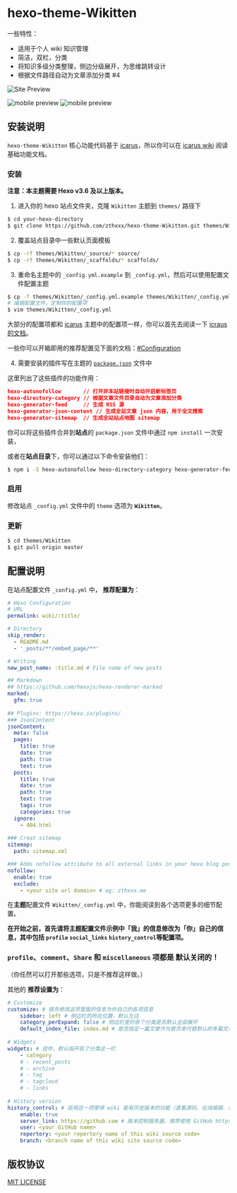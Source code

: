 # hexo-theme-Wikitten

一些特性：

- 适用于个人 wiki 知识管理
- 简洁，双栏，分类
- 将知识多级分类整理，侧边分级展开，为思维跳转设计
- 根据文件路径自动为文章添加分类 #4

![Site Preview](./source/images/SitePreview.png)



![mobile preview](./source/images/mobile1.png) ![mobile preview](./source/images/mobile2.png)



## 安装说明

`hexo-theme-Wikitten` 核心功能代码基于 [icarus](https://github.com/ppoffice/hexo-theme-icarus)，所以你可以在 [icarus wiki](https://github.com/ppoffice/hexo-theme-icarus/wiki) 阅读基础功能文档。

### 安装

**注意：本主题需要 Hexo v3.6 及以上版本。**

1. 进入你的 hexo 站点文件夹，克隆 `Wikitten` 主题到 `themes/` 路径下

```bash
$ cd your-hexo-directory
$ git clone https://github.com/zthxxx/hexo-theme-Wikitten.git themes/Wikitten
```

2. 覆盖站点目录中一些默认页面模板

```bash
$ cp -rf themes/Wikitten/_source/* source/
$ cp -rf themes/Wikitten/_scaffolds/* scaffolds/
```

3. 重命名主题中的 `_config.yml.example` 到 `_config.yml`，然后可以使用配置文件配置主题

```bash
$ cp -f themes/Wikitten/_config.yml.example themes/Wikitten/_config.yml
# 编辑配置文件，定制你的配置项
$ vim themes/Wikitten/_config.yml
```

大部分的配置项都和 [icarus](https://github.com/ppoffice/hexo-theme-icarus) 主题中的配置项一样，你可以首先去阅读一下 [icraus 的文档](https://github.com/ppoffice/hexo-theme-icarus/wiki)。

一些你可以开箱即用的推荐配置见下面的文档：[#Configuration](#Configuration)

4. 需要安装的插件写在主题的 [`package.json`](./package.json) 文件中

这里列出了这些插件的功能作用：

```json
hexo-autonofollow	    // 打开非本站链接时自动开启新标签页
hexo-directory-category // 根据文章文件目录自动为文章添加分类
hexo-generator-feed	    // 生成 RSS 源
hexo-generator-json-content	// 生成全站文章 json 内容，用于全文搜索
hexo-generator-sitemap	// 生成全站站点地图 sitemap
```

你可以将这些插件合并到**站点**的 `package.json` 文件中通过 `npm install` 一次安装，

或者在**站点目录**下，你可以通过以下命令安装他们：

```bash
$ npm i -S hexo-autonofollow hexo-directory-category hexo-generator-feed hexo-generator-json-content hexo-generator-sitemap
```

### 启用

修改站点 `_config.yml` 文件中的 `theme` 选项为 **`Wikitten`**。

### 更新

```bash
$ cd themes/Wikitten
$ git pull origin master
```



## 配置说明

在站点配置文件 `_config.yml` 中， **推荐配置为**：

```yaml
# Hexo Configuration
# URL
permalink: wiki/:title/

# Directory
skip_render:
  - README.md
  - '_posts/**/embed_page/**'

# Writing
new_post_name: :title.md # File name of new posts

## Markdown
## https://github.com/hexojs/hexo-renderer-marked
marked:
  gfm: true
  
## Plugins: https://hexo.io/plugins/
### JsonContent
jsonContent:
  meta: false
  pages:
    title: true
    date: true
    path: true
    text: true
  posts:
    title: true
    date: true
    path: true
    text: true
    tags: true
    categories: true
  ignore:
    - 404.html
    
### Creat sitemap
sitemap:
  path: sitemap.xml

### Adds nofollow attribute to all external links in your hexo blog posts automatically.
nofollow:
  enable: true
  exclude:
    - <your site url domain> # eg: zthxxx.me
```

在**主题**配置文件 `Wikitten/_config.yml` 中，你能阅读到各个选项更多的细节配置。

**在开始之前，首先请将主题配置文件示例中「我」的信息修改为「你」自己的信息，其中包括 `profile` `social_links` `history_control`等配置项。**

### `profile`、`comment`、`Share` 和 `miscellaneous` 项都是 **默认关闭的**！ 

（你任然可以打开那些选项，只是不推荐这样做。）

其他的 **推荐设置为**：

```yaml
# Customize
customize: # 首先修改这项里面的信息为你自己的各项信息
    sidebar: left # 侧边栏的所在位置，默认左边
    category_perExpand: false # 侧边栏里的各个分类是否默认全部展开
    default_index_file: index.md # 是否指定一篇文章作为首页来代替默认的多篇文章的首页，没有此项的话就会显示默认的按时间顺序排列的文章
    
# Widgets
widgets: # 挂件，默认指开启了分类这一栏
    - category
    # - recent_posts
    # - archive
    # - tag
    # - tagcloud
    # - links
    
# History version 
history_control: # 启用这一项使得 wiki 能有历史版本的功能（查看源码、在线编辑、对比历史变动）
    enable: true
    server_link: https://github.com # 版本控制服务器，推荐使用 GitHub https://github.com
    user: <your GitHub name>
    repertory: <your repertory name of this wiki source code>
    branch: <branch name of this wiki site source code>
```



## 版权协议

[MIT LICENSE](./LICENSE)



